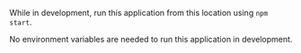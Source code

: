 While in development, run this application from this location using `npm start`.

No environment variables are needed to run this application in development.
